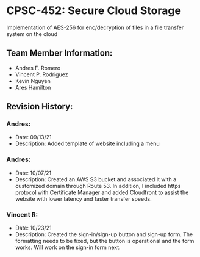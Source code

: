 # CPSC-452: Secure Cloud Storage
Implementation of AES-256 for enc/decryption of files in a file transfer system on the cloud

## Team Member Information:
* Andres F. Romero
* Vincent P. Rodriguez
* Kevin Nguyen
* Ares Hamilton

## Revision History:
### Andres:
* Date: 09/13/21
* Description: Added template of website including a menu

### Andres:
* Date: 10/07/21
* Description: Created an AWS S3 bucket and associated it with a customized domain through Route 53. In addition, I included https protocol with Certificate Manager and added Cloudfront to assist the website with lower latency and faster transfer speeds.

### Vincent R:
* Date: 10/23/21
* Description: Created the sign-in/sign-up button and sign-up form. The formatting needs to be fixed, but the button is operational and the form works. Will work on the sign-in form next.
